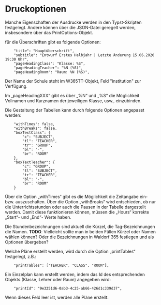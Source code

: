 # Druckoptionen

Manche Eigenschaften der Ausdrucke werden in den Typst-Skripten festgelegt. Andere können über die JSON-Datei geregelt werden, insbesondere über das PrintOptions-Objekt.

für die Überschriften gibt es folgende Optionen:
```
    "title": "Hauptüberschrift",
    "subtitle": "Entwurf Erstes Halbjahr | Letzte Änderung 15.06.2020 19:30 Uhr",
    "pageHeadingClass": "Klasse: %S",
    "pageHeadingTeacher": "%N (%S)",
    "pageHeadingRoom": "Raum: %N (%S)",
```

Der Name der Schule steht im W365TT-Objekt, Feld "institution" zur Verfügung.

Im „pageHeadingXXX“ gibt es über „%N“ und „%S“ die Möglichkeit Vollnamen und Kurznamen der jeweiligen Klasse, usw., einzubinden.

Die Gestaltung der Tabellen kann durch folgende Optionen angepasst werden:

```
    "withTimes": false,
    "withBreaks": false,
    "boxTextClass": {
        "c": "SUBJECT",
        "tl": "TEACHER",
        "tr": "GROUP",
        "bl": "-",
        "br": "ROOM"
    },
    "boxTextTeacher": {
        "c": "GROUP",
        "tl": "SUBJECT",
        "tr": "TEACHER",
        "bl": "-",
        "br": "ROOM"
    }
```

Über die Option „withTimes“ gibt es die Möglichkeit die Zeitangabe ein- bzw. auszuschalten. Über die Option „withBreaks“ wird entschieden, ob nur die Unterrichtsstunden oder auch die Pausen in der Tabelle dargestellt werden. Damit diese funktionieren können, müssen die „Hours“ korrekte „Start“- und „End“- Werte haben.

Die Stundenbezeichnungen sind aktuell die Kürzel, die Tag-Bezeichnungen die Namen. **TODO**: Vielleicht sollte man in beiden Fällen Kürzel oder Namen wählen können? Oder die Bezeichnungen in Waldorf 365 festlegen und als Optionen übergeben?

Welche Pläne erstellt werden, wird durch die Option „printTables“ festgelegt, z.B.:

```
    "printTables": ["TEACHER", "CLASS", "ROOM"],
```

Ein Einzelplan kann erstellt werden, indem das Id des entsprechenden Objekts (Klasse, Lehrer oder Raum) angegeben wird:

```
    "printId": "9e3251d6-0ab3-4c25-ab66-426d1c339d37",
```

Wenn dieses Feld leer ist, werden alle Pläne erstellt.
